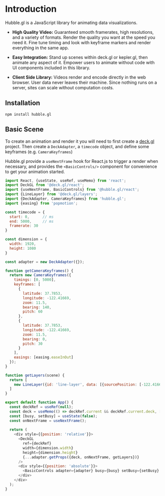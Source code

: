 # Introduction

Hubble.gl is a JavaScript library for animating data visualizations.

- **High Quality Video:** Guaranteed smooth framerates, high resolutions, and a variety of formats. Render the quality you want at the speed you need it. Fine tune timing and look with keyframe markers and render everything in the same app.

- **Easy Integration:** Stand up scenes within deck.gl or kepler.gl, then animate any aspect of it. Empower users to animate without code with UI components included in this library.

- **Client Side Library:** Videos render and encode directly in the web browser. User data never leaves their machine. Since nothing runs on a server, sites can scale without computation costs.

## Installation

```
npm install hubble.gl
```

## Basic Scene

To create an animation and render it you will need to first create a [deck.gl](https://deck.gl/docs/get-started/getting-started) project. Then create a `DeckAdapter`, a `timecode` object, and define some keyframes (e.g. `CameraKeyframes`)

Hubble.gl provide a `useNextFrame` hook for React.js to trigger a render when necessary, and provides the `<BasicControls/>` component for convenience to get your animation started.

```js
import React, {useState, useRef, useMemo} from 'react';
import DeckGL from '@deck.gl/react';
import {useNextFrame, BasicControls} from '@hubble.gl/react';
import {LineLayer} from '@deck.gl/layers';
import {DeckAdapter, CameraKeyframes} from 'hubble.gl';
import {easing} from 'popmotion';

const timecode = {
  start: 0,      // ms
  end: 5000,     // ms
  framerate: 30
}

const dimension = {
  width: 1920,
  height: 1080
}

const adapter = new DeckAdapter({});

function getCameraKeyframes() {
  return new CameraKeyframes({
    timings: [0, 5000],
    keyframes: [
      {
        latitude: 37.7853,
        longitude: -122.41669,
        zoom: 11.5,
        bearing: 140,
        pitch: 60
      },
      {
        latitude: 37.7853,
        longitude: -122.41669,
        zoom: 11.5,
        bearing: 0,
        pitch: 30
      }
    ],
    easings: [easing.easeInOut]
  });
}

function getLayers(scene) {
  return [
    new LineLayer({id: 'line-layer', data: [{sourcePosition: [-122.41669, 37.7853], targetPosition: [-122.41669, 37.781]}]})
  ]
}

export default function App() {
  const deckRef = useRef(null);
  const deck = useMemo(() => deckRef.current && deckRef.current.deck, [deckRef.current]);
  const [busy, setBusy] = useState(false);
  const onNextFrame = useNextFrame();
  
  return (
    <div style={{position: 'relative'}}>
      <DeckGL
        ref={deckRef}
        width={dimension.width}
        height={dimension.height}
        {...adapter.getProps({deck, onNextFrame, getLayers})}
      />
      <div style={{position: 'absolute'}}>
        <BasicControls adapter={adapter} busy={busy} setBusy={setBusy} timecode={timecode} getCameraKeyframes={getCameraKeyframes}/>
      </div>
    </div>
  );
}
```
